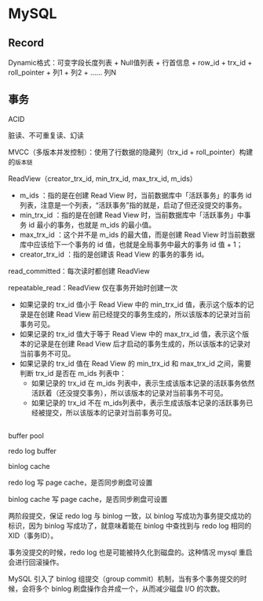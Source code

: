 # MySQL

## Record

Dynamic格式：可变字段长度列表 + Null值列表 + 行首信息 + row_id + trx_id + roll_pointer + 列1 + 列2 + ...... 列N

## 事务

ACID

脏读、不可重复读、幻读

MVCC（多版本并发控制）：使用了行数据的隐藏列（trx_id + roll_pointer）构建的`版本链`

ReadView（creator_trx_id, min_trx_id, max_trx_id, m_ids）

* m_ids ：指的是在创建 Read View 时，当前数据库中「活跃事务」的事务 id 列表，注意是一个列表，“活跃事务”指的就是，启动了但还没提交的事务。
* min_trx_id ：指的是在创建 Read View 时，当前数据库中「活跃事务」中事务 id 最小的事务，也就是 m_ids 的最小值。
* max_trx_id ：这个并不是 m_ids 的最大值，而是创建 Read View 时当前数据库中应该给下一个事务的 id 值，也就是全局事务中最大的事务
  id 值 + 1；
* creator_trx_id ：指的是创建该 Read View 的事务的事务 id。

read_committed：每次读时都创建 ReadView

repeatable_read：ReadView 仅在事务开始时创建一次

* 如果记录的 trx_id 值小于 Read View 中的 min_trx_id 值，表示这个版本的记录是在创建 Read View
  前已经提交的事务生成的，所以该版本的记录对当前事务可见。
* 如果记录的 trx_id 值大于等于 Read View 中的 max_trx_id 值，表示这个版本的记录是在创建 Read View
  后才启动的事务生成的，所以该版本的记录对当前事务不可见。
* 如果记录的 trx_id 值在 Read View 的 min_trx_id 和 max_trx_id 之间，需要判断 trx_id 是否在 m_ids 列表中：
    * 如果记录的 trx_id 在 m_ids 列表中，表示生成该版本记录的活跃事务依然活跃着（还没提交事务），所以该版本的记录对当前事务不可见。
    * 如果记录的 trx_id 不在 m_ids列表中，表示生成该版本记录的活跃事务已经被提交，所以该版本的记录对当前事务可见。

##

buffer pool

redo log buffer

binlog cache

redo log 写 page cache，是否同步刷盘可设置

binlog cache 写 page cache，是否同步刷盘可设置

两阶段提交，保证 redo log 与 binlog 一致，以 binlog 写成功为事务提交成功的标识，因为 binlog 写成功了，就意味着能在 binlog
中查找到与 redo log 相同的 XID（事务ID）。

事务没提交的时候，redo log 也是可能被持久化到磁盘的。这种情况 mysql 重启会进行回滚操作。

MySQL 引入了 binlog 组提交（group commit）机制，当有多个事务提交的时候，会将多个 binlog 刷盘操作合并成一个，从而减少磁盘 I/O
的次数。

